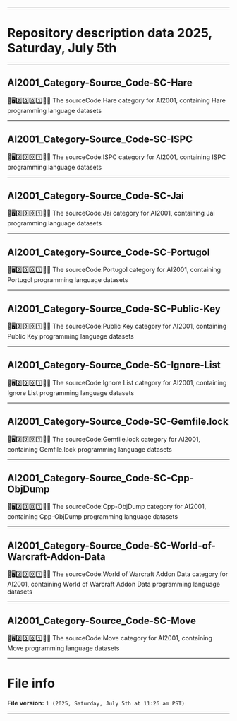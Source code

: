 
***

# Repository description data 2025, Saturday, July 5th

---

## AI2001_Category-Source_Code-SC-Hare

🧠️🖥️2️⃣️0️⃣️0️⃣️1️⃣️💾️📜️ The sourceCode:Hare category for AI2001, containing Hare programming language datasets

---

## AI2001_Category-Source_Code-SC-ISPC

🧠️🖥️2️⃣️0️⃣️0️⃣️1️⃣️💾️📜️ The sourceCode:ISPC category for AI2001, containing ISPC programming language datasets

---

## AI2001_Category-Source_Code-SC-Jai

🧠️🖥️2️⃣️0️⃣️0️⃣️1️⃣️💾️📜️ The sourceCode:Jai category for AI2001, containing Jai programming language datasets

---

## AI2001_Category-Source_Code-SC-Portugol

🧠️🖥️2️⃣️0️⃣️0️⃣️1️⃣️💾️📜️ The sourceCode:Portugol category for AI2001, containing Portugol programming language datasets

---

## AI2001_Category-Source_Code-SC-Public-Key

🧠️🖥️2️⃣️0️⃣️0️⃣️1️⃣️💾️📜️ The sourceCode:Public Key category for AI2001, containing Public Key programming language datasets

---

## AI2001_Category-Source_Code-SC-Ignore-List

🧠️🖥️2️⃣️0️⃣️0️⃣️1️⃣️💾️📜️ The sourceCode:Ignore List category for AI2001, containing Ignore List programming language datasets

---

## AI2001_Category-Source_Code-SC-Gemfile.lock

🧠️🖥️2️⃣️0️⃣️0️⃣️1️⃣️💾️📜️ The sourceCode:Gemfile.lock category for AI2001, containing Gemfile.lock programming language datasets

---

## AI2001_Category-Source_Code-SC-Cpp-ObjDump

🧠️🖥️2️⃣️0️⃣️0️⃣️1️⃣️💾️📜️ The sourceCode:Cpp-ObjDump category for AI2001, containing Cpp-ObjDump programming language datasets

---

## AI2001_Category-Source_Code-SC-World-of-Warcraft-Addon-Data

🧠️🖥️2️⃣️0️⃣️0️⃣️1️⃣️💾️📜️ The sourceCode:World of Warcraft Addon Data category for AI2001, containing World of Warcraft Addon Data programming language datasets

---

## AI2001_Category-Source_Code-SC-Move

🧠️🖥️2️⃣️0️⃣️0️⃣️1️⃣️💾️📜️ The sourceCode:Move category for AI2001, containing Move programming language datasets

***

# File info

**File version:** `1 (2025, Saturday, July 5th at 11:26 am PST)`

***


